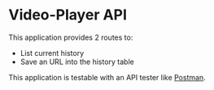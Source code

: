 # Video-Player API

This application provides 2 routes to: 

* List current history
* Save an URL into the history table

This application is testable with an API tester like [Postman](https://www.getpostman.com).